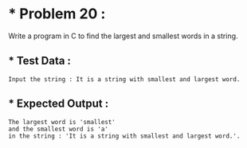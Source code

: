 # * Problem 20 :

 Write a program in C to find the largest and smallest words in a string.

## * Test Data :

    Input the string : It is a string with smallest and largest word.

## * Expected Output :

    The largest word is 'smallest'
    and the smallest word is 'a' 
    in the string : 'It is a string with smallest and largest word.'.